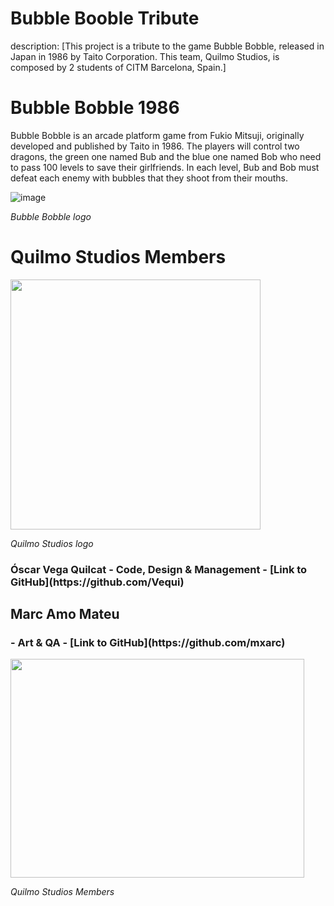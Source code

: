 # Bubble Booble Tribute

description: [This project is a tribute to the game Bubble Bobble, released in Japan in 1986 by Taito Corporation. This team, Quilmo Studios, is composed by 2 students of CITM Barcelona, Spain.]

<h1>Bubble Bobble 1986</h1>

Bubble Bobble is an arcade platform game from Fukio Mitsuji, originally developed and published by Taito in 1986. The players will control two dragons, the green one named Bub and the blue one named Bob who need to pass 100 levels to save their girlfriends. In each level, Bub and Bob must defeat each enemy with bubbles that they shoot from their mouths.

![image](https://github.com/Vequi/Bubble-Bobble/assets/120988212/47a7b7c6-c5e5-4238-8f58-fd7784a564eb)

_Bubble Bobble logo_

<h1>Quilmo Studios Members</h1>

<img src="https://github.com/Vequi/BubbleBobble/assets/120988212/015d3d76-1483-497b-8f1f-710c8d098747" width="400" height="400" />

_Quilmo Studios logo_

<h3>Óscar Vega Quilcat - Code, Design & Management - [Link to GitHub](https://github.com/Vequi)</h3>
<h2>Marc Amo Mateu</h2> <h3>- Art & QA - [Link to GitHub](https://github.com/mxarc)</h3>

<img src="https://github.com/Vequi/BubbleBobble/assets/120988212/587390f6-170d-4284-a2b8-9b8c7921d32e" width ="470" height="350" />

_Quilmo Studios Members_
